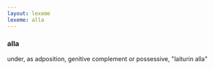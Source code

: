 ```yaml
---
layout: lexeme
lexeme: alla
---
```


###  alla 
under, as adposition, genitive complement or possessive, "laiturin alla"

